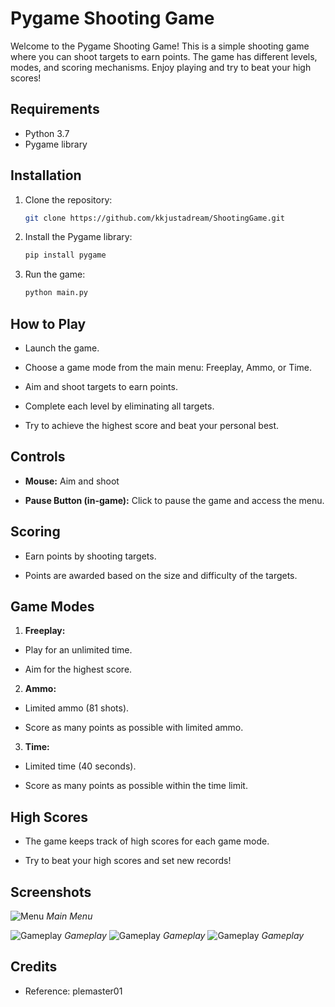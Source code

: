# Pygame Shooting Game

Welcome to the Pygame Shooting Game! This is a simple shooting game where you can shoot targets to earn points. The game has different levels, modes, and scoring mechanisms. Enjoy playing and try to beat your high scores!

## Requirements

- Python 3.7
- Pygame library

## Installation

1. Clone the repository:

   ```bash
   git clone https://github.com/kkjustadream/ShootingGame.git
    ```
   
2. Install the Pygame library:

   ```bash
   pip install pygame
   ```
   
3. Run the game:

   ```bash
   python main.py
    ```
## How to Play



- Launch the game.

- Choose a game mode from the main menu: Freeplay, Ammo, or Time.

- Aim and shoot targets to earn points.

- Complete each level by eliminating all targets.

- Try to achieve the highest score and beat your personal best.



## Controls



- **Mouse:** Aim and shoot

- **Pause Button (in-game):** Click to pause the game and access the menu.



## Scoring



- Earn points by shooting targets.

- Points are awarded based on the size and difficulty of the targets.



## Game Modes



1. **Freeplay:**

  - Play for an unlimited time.

  - Aim for the highest score.



2. **Ammo:**

  - Limited ammo (81 shots).

  - Score as many points as possible with limited ammo.



3. **Time:**

  - Limited time (40 seconds).

  - Score as many points as possible within the time limit.



## High Scores



- The game keeps track of high scores for each game mode.

- Try to beat your high scores and set new records!



## Screenshots

![Menu](screenshots/menu.jpg)
*Main Menu*

![Gameplay](screenshots/gameplay1.jpg)
*Gameplay*
![Gameplay](screenshots/gameplay_2.jpg)
*Gameplay*
![Gameplay](screenshots/gameplay_3.jpg)
*Gameplay*

## Credits
- Reference: plemaster01

